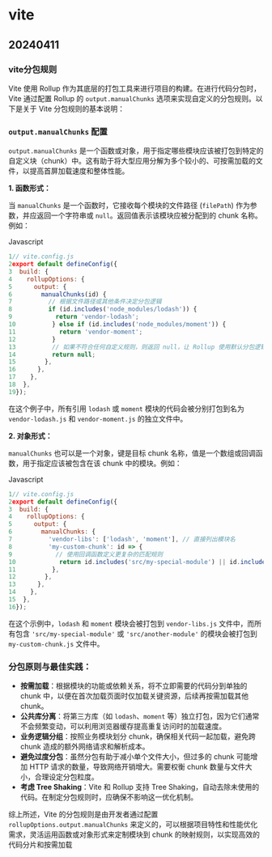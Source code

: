 # vite

## 20240411
### vite分包规则

Vite 使用 Rollup 作为其底层的打包工具来进行项目的构建。在进行代码分包时，Vite 通过配置 Rollup 的 `output.manualChunks` 选项来实现自定义的分包规则。以下是关于 Vite 分包规则的基本说明：

### **`output.manualChunks` 配置**

`output.manualChunks` 是一个函数或对象，用于指定哪些模块应该被打包到特定的自定义块（chunk）中。这有助于将大型应用分解为多个较小的、可按需加载的文件，以提高首屏加载速度和整体性能。

**1. 函数形式：**

当 `manualChunks` 是一个函数时，它接收每个模块的文件路径 (`filePath`) 作为参数，并应返回一个字符串或 `null`。返回值表示该模块应被分配到的 chunk 名称。例如：

Javascript

```javascript
1// vite.config.js
2export default defineConfig({
3  build: {
4    rollupOptions: {
5      output: {
6        manualChunks(id) {
7          // 根据文件路径或其他条件决定分包逻辑
8          if (id.includes('node_modules/lodash')) {
9            return 'vendor-lodash';
10          } else if (id.includes('node_modules/moment')) {
11            return 'vendor-moment';
12          }
13          // 如果不符合任何自定义规则，则返回 null，让 Rollup 使用默认分包逻辑
14          return null;
15        },
16      },
17    },
18  },
19});
```

在这个例子中，所有引用 `lodash` 或 `moment` 模块的代码会被分别打包到名为 `vendor-lodash.js` 和 `vendor-moment.js` 的独立文件中。

**2. 对象形式：**

`manualChunks` 也可以是一个对象，键是目标 chunk 名称，值是一个数组或回调函数，用于指定应该被包含在该 chunk 中的模块。例如：

Javascript

```javascript
1// vite.config.js
2export default defineConfig({
3  build: {
4    rollupOptions: {
5      output: {
6        manualChunks: {
7          'vendor-libs': ['lodash', 'moment'], // 直接列出模块名
8          'my-custom-chunk': id => {
9            // 使用回调函数定义更复杂的匹配规则
10            return id.includes('src/my-special-module') || id.includes('src/another-module');
11          },
12        },
13      },
14    },
15  },
16});
```

在这个示例中，`lodash` 和 `moment` 模块会被打包到 `vendor-libs.js` 文件中，而所有包含 `'src/my-special-module'` 或 `'src/another-module'` 的模块会被打包到 `my-custom-chunk.js` 文件中。

### **分包原则与最佳实践：**

- **按需加载**：根据模块的功能或依赖关系，将不立即需要的代码分到单独的 chunk 中，以便在首次加载页面时仅加载关键资源，后续再按需加载其他 chunk。
- **公共库分离**：将第三方库（如 `lodash`、`moment` 等）独立打包，因为它们通常不会频繁变动，可以利用浏览器缓存提高重复访问时的加载速度。
- **业务逻辑分组**：按照业务模块划分 chunk，确保相关代码一起加载，避免跨 chunk 造成的额外网络请求和解析成本。
- **避免过度分包**：虽然分包有助于减小单个文件大小，但过多的 chunk 可能增加 HTTP 请求的数量，导致网络开销增大。需要权衡 chunk 数量与文件大小，合理设定分包粒度。
- **考虑 Tree Shaking**：Vite 和 Rollup 支持 Tree Shaking，自动去除未使用的代码。在制定分包规则时，应确保不影响这一优化机制。

综上所述，Vite 的分包规则是由开发者通过配置 `rollupOptions.output.manualChunks` 来定义的，可以根据项目特性和性能优化需求，灵活运用函数或对象形式来定制模块到 chunk 的映射规则，以实现高效的代码分片和按需加载
